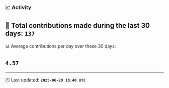 ### 📈 Activity
<!--START_STATS-->
🧮 Total contributions made during the last 30 days: **`137`**  
---
📊 Average contributions per day over these 30 days: 
## `4.57`  
---
🕒 Last updated: **`2025-06-29 18:40 UTC`**
<!--END_STATS-->
